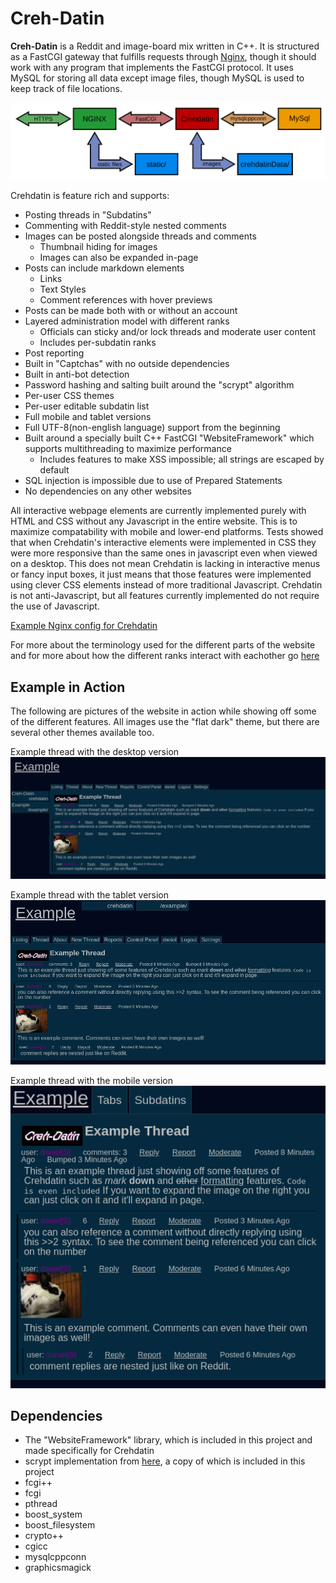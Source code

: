 # Creh-Datin

**Creh-Datin** is a Reddit and image-board mix written in C++. It is structured as a FastCGI gateway that fulfills requests through [Nginx](https://nginx.org/), though it should work with any program that implements the FastCGI protocol. It uses MySQL for storing all data except image files, though MySQL is used to keep track of file locations.

![Crehdatin Architecture Layout](images/designLayout.svg)

Crehdatin is feature rich and supports:
- Posting threads in "Subdatins"
- Commenting with Reddit-style nested comments
- Images can be posted alongside threads and comments
  - Thumbnail hiding for images
  - Images can also be expanded in-page
- Posts can include markdown elements
  - Links
  - Text Styles
  - Comment references with hover previews
- Posts can be made both with or without an account
- Layered administration model with different ranks
  - Officials can sticky and/or lock threads and moderate user content
  - Includes per-subdatin ranks
- Post reporting
- Built in "Captchas" with no outside dependencies
- Built in anti-bot detection
- Password hashing and salting built around the "scrypt" algorithm
- Per-user CSS themes
- Per-user editable subdatin list
- Full mobile and tablet versions
- Full UTF-8(non-english language) support from the beginning
- Built around a specially built C++ FastCGI "WebsiteFramework" which supports multithreading to maximize performance
  - Includes features to make XSS impossible; all strings are escaped by default
- SQL injection is impossible due to use of Prepared Statements
- No dependencies on any other websites

All interactive webpage elements are currently implemented purely with HTML and CSS without any Javascript in the entire website. This is to maximize compatability with mobile and lower-end platforms. Tests showed that when Crehdatin's interactive elements were implemented in CSS they were more responsive than the same ones in javascript even when viewed on a desktop. This does not mean Crehdatin is lacking in interactive menus or fancy input boxes, it just means that those features were implemented using clever CSS elements instead of more traditional Javascript. Crehdatin is not anti-Javascript, but all features currently implemented do not require the use of Javascript.

[Example Nginx config for Crehdatin](exampleNginx.conf)

For more about the terminology used for the different parts of the website and for more about how the different ranks interact with eachother go [here](namesAndRanks.md)

## Example in Action

The following are pictures of the website in action while showing off some of the different features. All images use the "flat dark" theme, but there are several other themes available too.

Example thread with the desktop version
![Example Thread on Desktop](images/desktop.png)

Example thread with the tablet version
![Example Thread on Tablet](images/tablet.png)

Example thread with the mobile version
![Example Thread on Mobile](images/mobile.png)

## Dependencies
- The "WebsiteFramework" library, which is included in this project and made specifically for Crehdatin
- scrypt implementation from [here](https://www.tarsnap.com/scrypt.html), a copy of which is included in this project
- fcgi++
- fcgi
- pthread
- boost_system
- boost_filesystem
- crypto++
- cgicc
- mysqlcppconn
- graphicsmagick

